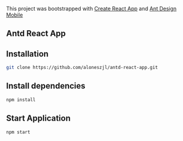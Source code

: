 This project was bootstrapped with [Create React App](https://github.com/facebookincubator/create-react-app)
 and [Ant Design Mobile](http://beta.mobile.ant.design/docs/react/introduce-cn)

## Antd React App

## Installation

```sh
git clone https://github.com/aloneszjl/antd-react-app.git
```

## Install dependencies

```sh
npm install
```

## Start Application

```sh
npm start
```

